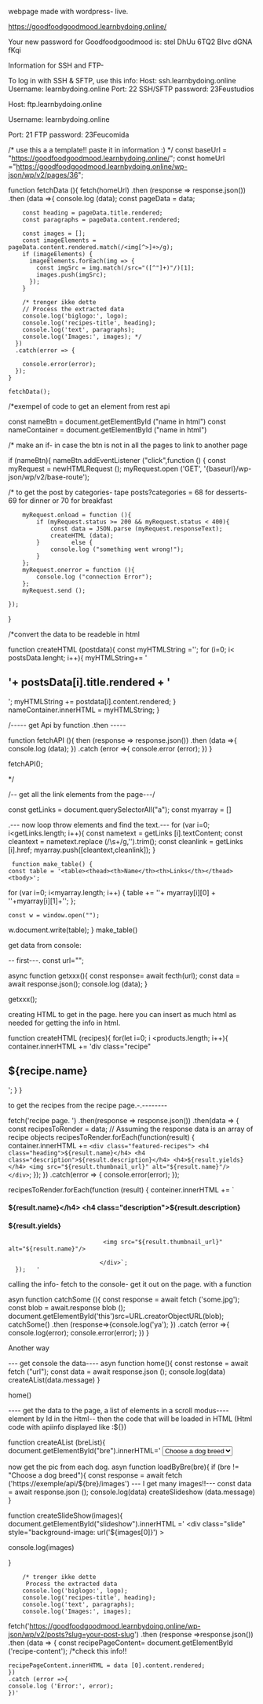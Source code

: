 webpage made with wordpress- live. 

https://goodfoodgoodmood.learnbydoing.online/

Your new password for Goodfoodgoodmood is: 
stel DhUu 6TQ2 Blvc dGNA fKqi



Information for SSH and FTP- 

To log in with SSH & SFTP, use this info:
Host: ssh.learnbydoing.online
Username: learnbydoing.online
Port: 22
SSH/SFTP password:  23Feustudios


Host: ftp.learnbydoing.online

Username: learnbydoing.online

Port: 21
FTP password: 23Feucomida

/* use this a a template!! paste it in information :) */
const baseUrl = "https://goodfoodgoodmood.learnbydoing.online/";
const homeUrl ="https://goodfoodgoodmood.learnbydoing.online/wp-json/wp/v2/pages/36"; 

function fetchData (){
    fetch(homeUrl)
        .then (response => response.json())
        .then (data =>{
        console.log (data);
        const pageData = data; 
        
        const heading = pageData.title.rendered;
        const paragraphs = pageData.content.rendered;
    
        const images = [];
        const imageElements = pageData.content.rendered.match(/<img[^>]+>/g);
        if (imageElements) {
          imageElements.forEach(img => {
            const imgSrc = img.match(/src="([^"]+)"/)[1];
            images.push(imgSrc);
          });
        }
    
        /* trenger ikke dette 
        // Process the extracted data
        console.log('biglogo:', logo);
        console.log('recipes-title', heading);
        console.log('text', paragraphs);
        console.log('Images:', images); */
      })
      .catch(error => {
       
        console.error(error);
      });
    }
 
    fetchData();
  



/*exempel of code to get an element from rest api 

const nameBtn = document.getElementById ("name in html")
const nameContainer = document.getElementById ("name in html")


/* make an if- in case the btn is not in all the pages to link to another page 

if (nameBtn){
    nameBtn.addEventListener ("click",function () {
        const myRequest = newHTMLRequest (); 
        myRequest.open ('GET', '{baseurl}/wp-json/wp/v2/base-route');

/* to get the post by categories- tape posts?categories = 68 for desserts- 69 for dinner or 70 for breakfast   

        myRequest.onload = function (){
            if (myRequest.status >= 200 && myRequest.status < 400){
                const data = JSON.parse (myRequest.responseText);
                createHTML (data);
            }         else {
                console.log ("something went wrong!");
            }
        };
        myRequest.onerror = function (){
            console.log ("connection Error");
        };
        myRequest.send ();

    });
}

/*convert the data to be readeble in html

function createHTML (postdata){
    const myHTMLString =''; 
    for (i=0; i< postsData.lenght; i++){
        myHTMLString+= '<h2>'+ postsData[i].title.rendered + '</h2>';
        myHTMLString += postdata[i].content.rendered;
    }
    nameContainer.innerHTML = myHTMLString;
}


/-----  get Api by function .then ----- 

function fetchAPI (){
    then (response => response.json())
    .then (data =>{
        console.log (data);
    })
    .catch (error =>{
        console.error (error);
    })
}

fetchAPI(); 

*/

/-- get all the link elements from the page---/

const getLinks = document.querySelectorAll("a");
const myarray = []

.--- now loop throw elements and find the text.--- 
 for (var i=0; i<getLinks.length; i++){
    const nametext = getLinks [i].textContent;
    const cleantext = nametext.replace (/\s+/g,'').trim();
    const cleanlink = getLinks [i].href;
    myarray.push([cleantext,cleanlink]);
     }




     function make_table() {
    const table = '<table><thead><th>Name</th><th>Links</th></thead><tbody>';
   for (var i=0; i<myarray.length; i++) {
            table += '<tr><td>'+ myarray[i][0] + '</td><td>'+myarray[i][1]+'</td></tr>';
    };
 
    const w = window.open("");
w.document.write(table); 
}
make_table()




get data from console: 

-- first---. 
const url=""; 
 
async function getxxx(){
    const response= await fecth(url); 
    const data = await response.json();
    console.log (data); 
}

getxxx(); 



creating HTML to get in the page. here you can insert as much html as needed for getting the info in html. 

function createHTML (recipes){
    for(let i=0; i <products.length; i++){
        container.innerHTML += 'div class="recipe"
                    <h2>${recipe.name}</h2> </div>';
    }
}


to get the recipes from the recipe page.-.--------

fetch('recipe page. ')
  .then(response => response.json())
  .then(data => {
    const recipesToRender = data; // Assuming the response data is an array of recipe objects
    recipesToRender.forEach(function(result) {
      container.innerHTML += `
        <div class="featured-recipes">
          <h4 class="heading">${result.name}</h4>
          <h4 class="description">${result.description}</h4>
          <h4>${result.yields}</h4>
          <img src="${result.thumbnail_url}" alt="${result.name}"/>
        </div>
      `;
    });
  })
  .catch(error => {
    console.error(error);
  });

  recipesToRender.forEach(function (result) {
        conteiner.innerHTML += `<div class ="featured-recepies">
                               <h4 class="heading">${result.name}</h4>
                               <h4 class="description">${result.description}</h4>
                               <h4>${result.yields}</h4>

                               <img src="${result.thumbnail_url}" alt="${result.name}"/>
                               
                              </div>`;
      });   '


calling the info- fetch to the console- get it out on the page. with a function 

asyn function catchSome (){
    const response = await fetch ('some.jpg');
    const blob = await.response blob ();
        document.getElementById('this')src=URL.creatorObjectURL(blob); 
        catchSome()
            .then (response=>{console.log('ya');
            })
    .catch (error =>{
        console.log(error);
        console.error(error);
    })
}


Another way 

--- get console the data----
asyn function home(){
    const restonse = await fetch ("url");
    const data = await response.json ();
    console.log(data)
    createAList(data.message)
}

home()

---- get the data to the page, a list of elements in a scroll modus---- element by Id in the Html-- then the code that will be loaded in HTML (Html code with apiinfo displayed like :${})

function createAList (breList){
    document.getElementById("bre").innerHTML='
    <select onchange ="loadByBre()">
    <option>Choose a dog breed</option>
    ${Object.keys(breList).map(function(bre){
        return '<option>${bre}</option>
    }).join('')}
} ---(this is a way of getting the objets from the array)---- one function - one responsability! (connect one function to the other by declaring the var) ---

now get the pic from each dog. 
asyn function loadByBre(bre){
    if (bre != "Choose a dog breed"){
        const response = await fetch ('https://exemple/api/${bre}/images') --- I get many images!!--- 
        const data = await response.json ();
        console.log(data)
        createSlideshow (data.message)
}

function createSlideShow(images){
    document.getElementById("slideshow").innerHTML =' 
    <div class="slide" style="background-image: url('${images[0]}') ></div>
    console.log(images)

}



        /* trenger ikke dette    
         Process the extracted data
        console.log('biglogo:', logo);
        console.log('recipes-title', heading);
        console.log('text', paragraphs);
        console.log('Images:', images); 
fetch('https://goodfoodgoodmood.learnbydoing.online/wp-json/wp/v2/posts?slug=your-post-slug')
    .then (response =>response.json())
    .then (data => {
    const recipePageContent= document.getElementById ('recipe-content'); /*check this info!!


    recipePageContent.innerHTML = data [0].content.rendered; 
    })
    .catch (error =>{
    console.log ('Error:', error);
    })'



 


